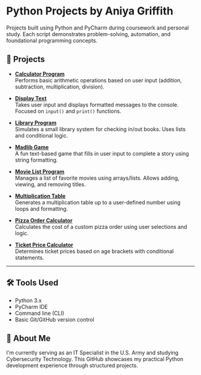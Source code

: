# Python Projects by Aniya Griffith

Projects built using Python and PyCharm during coursework and personal study. Each script demonstrates problem-solving, automation, and foundational programming concepts.

## 🔧 Projects

- **[Calculator Program](./python_projects/calculator_program.py)**  
  Performs basic arithmetic operations based on user input (addition, subtraction, multiplication, division).

- **[Display Text](./python_projects/display_text.py)**  
  Takes user input and displays formatted messages to the console. Focused on `input()` and `print()` functions.

- **[Library Program](./python_projects/library_program.py)**  
  Simulates a small library system for checking in/out books. Uses lists and conditional logic.

- **[Madlib Game](./python_projects/madlib_program.py)**  
  A fun text-based game that fills in user input to complete a story using string formatting.

- **[Movie List Program](./python_projects/movie_list_program.py)**  
  Manages a list of favorite movies using arrays/lists. Allows adding, viewing, and removing titles.

- **[Multiplication Table](./python_projects/multiplication_table_program.py)**  
  Generates a multiplication table up to a user-defined number using loops and formatting.

- **[Pizza Order Calculator](./python_projects/pizza_order.py)**  
  Calculates the cost of a custom pizza order using user selections and logic.

- **[Ticket Price Calculator](./python_projects/ticket_price_calculator.py)**  
  Determines ticket prices based on age brackets with conditional statements.

---

## 🛠️ Tools Used
- Python 3.x
- PyCharm IDE
- Command line (CLI)
- Basic Git/GitHub version control

## 🧠 About Me
I'm currently serving as an IT Specialist in the U.S. Army and studying Cybersecurity Technology. This GitHub showcases my practical Python development experience through structured projects.

